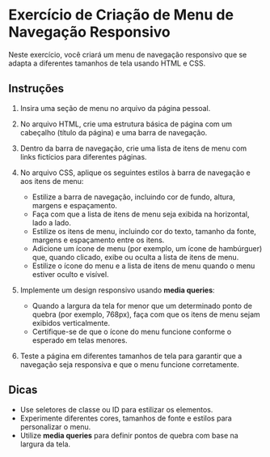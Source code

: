 # Exercício de Criação de Menu de Navegação Responsivo

Neste exercício, você criará um menu de navegação responsivo que se adapta a diferentes tamanhos de tela usando HTML e CSS.

## Instruções

1. Insira uma seção de menu no arquivo da página pessoal.

2. No arquivo HTML, crie uma estrutura básica de página com um cabeçalho (título da página) e uma barra de navegação.

3. Dentro da barra de navegação, crie uma lista de itens de menu com links fictícios para diferentes páginas.

4. No arquivo CSS, aplique os seguintes estilos à barra de navegação e aos itens de menu:

   - Estilize a barra de navegação, incluindo cor de fundo, altura, margens e espaçamento.
   - Faça com que a lista de itens de menu seja exibida na horizontal, lado a lado.
   - Estilize os itens de menu, incluindo cor do texto, tamanho da fonte, margens e espaçamento entre os itens.
   - Adicione um ícone de menu (por exemplo, um ícone de hambúrguer) que, quando clicado, exibe ou oculta a lista de itens de menu.
   - Estilize o ícone do menu e a lista de itens de menu quando o menu estiver oculto e visível.

5. Implemente um design responsivo usando **media queries**:
   - Quando a largura da tela for menor que um determinado ponto de quebra (por exemplo, 768px), faça com que os itens de menu sejam exibidos verticalmente.
   - Certifique-se de que o ícone do menu funcione conforme o esperado em telas menores.

6. Teste a página em diferentes tamanhos de tela para garantir que a navegação seja responsiva e que o menu funcione corretamente.

## Dicas

- Use seletores de classe ou ID para estilizar os elementos.
- Experimente diferentes cores, tamanhos de fonte e estilos para personalizar o menu.
- Utilize **media queries** para definir pontos de quebra com base na largura da tela.
